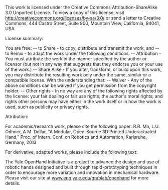 This work is licensed under the Creative Commons Attribution-ShareAlike 3.0 Unported License. To view a copy of this license, visit http://creativecommons.org/licenses/by-sa/3.0/ or send a letter to Creative Commons, 444 Castro Street, Suite 900, Mountain View, California, 94041, USA.

License summary:

You are free:
-- to Share - to copy, distribute and transmit the work, and
-- to Remix - to adapt the work
Under the following conditions:
-- Attribution - You must attribute the work in the manner specified by the author or licensor (but not in any way that suggests that they endorse you or your use of the work.)
-- Share Alike - If you alter, transform, or build upon this work, you may distribute the resulting work only under the same, similar or a compatible license.
With the understanding that:
-- Waiver - Any of the above conditions can be waived if you get permission from the copyright holder.
-- Other rights - In no way are any of the following rights affected by the license: your fair dealing or fair use rights; the author's moral rights; and rights other persons may have either in the work itself or in how the work is used, such as publicity or privacy rights.

Attribution:

For academic/research work, please cite the following paper:
R.R. Ma, L.U. Odhner, A.M. Dollar, "A Modular, Open-Source 3D Printed Underactuated Hand," Proc. of Intern. Conf. on Robotics and Automation, Karlsruhe, Germany, 2013

For derivative, adapted works, please include the following text:

The Yale OpenHand Initiative is a project to advance the design and use of robotic hands designed and built through rapid-prototyping techniques in order to encourage more variation and innovation in mechanical hardware. Please visit our site at www.eng.yale.edu/grablab/openhand for more details.
